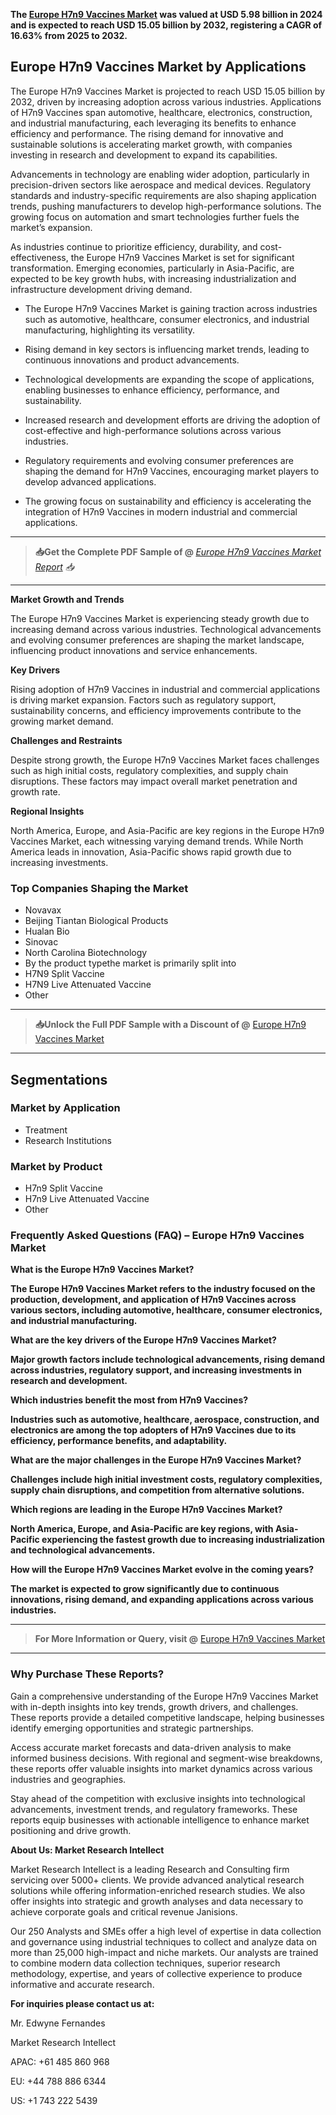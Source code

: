 <p><strong>The <a href="https://www.marketresearchintellect.com/download-sample/?rid=209935&amp;utm_source=Pulse-April-Europe&amp;utm_medium=852">Europe H7n9 Vaccines Market</a> was valued at USD 5.98 billion in 2024 and is expected to reach USD 15.05 billion by 2032, registering a CAGR of 16.63% from 2025 to 2032.</strong></p><h2>Europe H7n9 Vaccines Market by Applications&nbsp;</h2><p><p>The Europe H7n9 Vaccines Market is projected to reach USD 15.05 billion by 2032, driven by increasing adoption across various industries. Applications of H7n9 Vaccines span automotive, healthcare, electronics, construction, and industrial manufacturing, each leveraging its benefits to enhance efficiency and performance. The rising demand for innovative and sustainable solutions is accelerating market growth, with companies investing in research and development to expand its capabilities.</p><p>Advancements in technology are enabling wider adoption, particularly in precision-driven sectors like aerospace and medical devices. Regulatory standards and industry-specific requirements are also shaping application trends, pushing manufacturers to develop high-performance solutions. The growing focus on automation and smart technologies further fuels the market&rsquo;s expansion.</p><p>As industries continue to prioritize efficiency, durability, and cost-effectiveness, the Europe H7n9 Vaccines Market is set for significant transformation. Emerging economies, particularly in Asia-Pacific, are expected to be key growth hubs, with increasing industrialization and infrastructure development driving demand.</p></p><ul><li><p>The Europe H7n9 Vaccines Market is gaining traction across industries such as automotive, healthcare, consumer electronics, and industrial manufacturing, highlighting its versatility.</p></li><li><p>Rising demand in key sectors is influencing market trends, leading to continuous innovations and product advancements.</p></li><li><p>Technological developments are expanding the scope of applications, enabling businesses to enhance efficiency, performance, and sustainability.</p></li><li><p>Increased research and development efforts are driving the adoption of cost-effective and high-performance solutions across various industries.</p></li><li><p>Regulatory requirements and evolving consumer preferences are shaping the demand for H7n9 Vaccines, encouraging market players to develop advanced applications.</p></li><li><p>The growing focus on sustainability and efficiency is accelerating the integration of H7n9 Vaccines in modern industrial and commercial applications.</p></li></ul><hr /><blockquote><p><strong><span class="font-[700]">📥Get the Complete PDF Sample of @ </span></strong><em><span class="font-[700]"><a href="https://www.marketresearchintellect.com/download-sample/?rid=209935&amp;utm_source=Pulse-April-Europe&amp;utm_medium=852" target="_blank" data-tracking-control-name="article-ssr-frontend-pulse_little-text-block" data-tracking-will-navigate="" data-test-link="">Europe H7n9 Vaccines Market Report</a>&nbsp;📥</span></em></p></blockquote><hr /><p class="" data-start="77" data-end="360"><strong data-start="77" data-end="105">Market Growth and Trends</strong></p><p class="" data-start="77" data-end="360">The Europe H7n9 Vaccines Market is experiencing steady growth due to increasing demand across various industries. Technological advancements and evolving consumer preferences are shaping the market landscape, influencing product innovations and service enhancements.</p><p class="" data-start="362" data-end="606"><strong data-start="362" data-end="377">Key Drivers</strong></p><p class="" data-start="362" data-end="606">Rising adoption of H7n9 Vaccines in industrial and commercial applications is driving market expansion. Factors such as regulatory support, sustainability concerns, and efficiency improvements contribute to the growing market demand.</p><p class="" data-start="608" data-end="849"><strong data-start="608" data-end="637">Challenges and Restraints</strong></p><p class="" data-start="608" data-end="849">Despite strong growth, the Europe H7n9 Vaccines Market faces challenges such as high initial costs, regulatory complexities, and supply chain disruptions. These factors may impact overall market penetration and growth rate.</p><p class="" data-start="851" data-end="1095"><strong data-start="851" data-end="872">Regional Insights</strong></p><p class="" data-start="851" data-end="1095">North America, Europe, and Asia-Pacific are key regions in the Europe H7n9 Vaccines Market, each witnessing varying demand trends. While North America leads in innovation, Asia-Pacific shows rapid growth due to increasing investments.</p><p><h3>Top Companies Shaping the  Market </h3><ul><li>Novavax</li><li>Beijing Tiantan Biological Products</li><li>Hualan Bio</li><li>Sinovac</li><li>North Carolina Biotechnology</li><li>By the product typethe market is primarily split into</li><li>H7N9 Split Vaccine</li><li>H7N9 Live Attenuated Vaccine</li><li>Other</li></ul></p><hr /><blockquote><p><strong>📥Unlock the Full PDF Sample with a Discount of @</strong> <a href="https://www.marketresearchintellect.com/ask-for-discount/?rid=209935&amp;utm_source=Pulse-April-Europe&amp;utm_medium=852">Europe H7n9 Vaccines Market</a></p></blockquote><hr /><p><h2>Segmentations</h2><h3> Market by Application</h3><ul><li>Treatment</li><li>Research Institutions</li></ul><h3> Market by Product</h3><ul><li>H7n9 Split Vaccine</li><li>H7n9 Live Attenuated Vaccine</li><li>Other</li></ul></p><h3><strong>Frequently Asked Questions (FAQ) &ndash; Europe H7n9 Vaccines Market</strong></h3><p><strong>What is the Europe H7n9 Vaccines Market?</strong></p><p><strong>The Europe H7n9 Vaccines Market refers to the industry focused on the production, development, and application of H7n9 Vaccines across various sectors, including automotive, healthcare, consumer electronics, and industrial manufacturing.</strong></p><p><strong>What are the key drivers of the Europe H7n9 Vaccines Market?</strong></p><p><strong>Major growth factors include technological advancements, rising demand across industries, regulatory support, and increasing investments in research and development.</strong></p><p><strong>Which industries benefit the most from H7n9 Vaccines?</strong></p><p><strong>Industries such as automotive, healthcare, aerospace, construction, and electronics are among the top adopters of H7n9 Vaccines due to its efficiency, performance benefits, and adaptability.</strong></p><p><strong>What are the major challenges in the Europe H7n9 Vaccines Market?</strong></p><p><strong>Challenges include high initial investment costs, regulatory complexities, supply chain disruptions, and competition from alternative solutions.</strong></p><p><strong>Which regions are leading in the Europe H7n9 Vaccines Market?</strong></p><p><strong>North America, Europe, and Asia-Pacific are key regions, with Asia-Pacific experiencing the fastest growth due to increasing industrialization and technological advancements.</strong></p><p><strong>How will the Europe H7n9 Vaccines Market evolve in the coming years?</strong></p><p><strong>The market is expected to grow significantly due to continuous innovations, rising demand, and expanding applications across various industries.</strong></p><hr /><blockquote><p><span class="font-[700]"><strong>For More Information or Query, visit&nbsp;@</strong>&nbsp;</span><span class="font-[700]"><a href="https://www.marketresearchintellect.com/product/h7n9-vaccines-market/?utm_source=Linkedin&utm_medium=852" target="_blank" data-tracking-control-name="article-ssr-frontend-pulse_little-text-block" data-tracking-will-navigate="" data-test-link="">Europe H7n9 Vaccines Market</a></span></p></blockquote><hr /><h3><strong data-start="0" data-end="31">Why Purchase These Reports?</strong></h3><p class="" data-start="35" data-end="297">Gain a comprehensive understanding of the Europe H7n9 Vaccines Market with in-depth insights into key trends, growth drivers, and challenges. These reports provide a detailed competitive landscape, helping businesses identify emerging opportunities and strategic partnerships.</p><p class="" data-start="299" data-end="540">Access accurate market forecasts and data-driven analysis to make informed business decisions. With regional and segment-wise breakdowns, these reports offer valuable insights into market dynamics across various industries and geographies.</p><p class="" data-start="542" data-end="784">Stay ahead of the competition with exclusive insights into technological advancements, investment trends, and regulatory frameworks. These reports equip businesses with actionable intelligence to enhance market positioning and drive growth.</p><p><strong><span class="font-[700]">About Us: Market Research Intellect</span></strong></p><p><span class="">Market Research Intellect is a leading Research and Consulting firm servicing over 5000+ clients. We provide advanced analytical research solutions while offering information-enriched research studies.&nbsp;</span>We also offer insights into strategic and growth analyses and data necessary to achieve corporate goals and critical revenue Janisions.</p><p><span class="">Our 250 Analysts and SMEs offer a high level of expertise in data collection and governance using industrial techniques to collect and analyze data on more than 25,000 high-impact and niche markets. Our analysts are trained to combine modern data collection techniques, superior research methodology, expertise, and years of collective experience to produce informative and accurate research.</span></p><p><strong>For inquiries please contact us at:</strong></p><p>Mr. Edwyne Fernandes</p><p>Market Research Intellect</p><p>APAC: +61 485 860 968</p><p>EU: +44 788 886 6344</p><p>US: +1 743 222 5439</p>